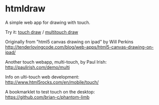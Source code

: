htmldraw
========

A simple web app for drawing with touch.

Try it: 
[touch draw](http://htmlpreview.github.io/?https://github.com/kaicarver/htmldraw/blob/master/draw.html) /
[multitouch draw](http://rawgit.com/kaicarver/htmldraw/master/multidraw.html)


Originally from "html5 canvas drawing on ipad" by Will Perkins  
http://tenderlovingcode.com/blog/web-apps/html5-canvas-drawing-on-ipad/

Another touch webapp, multi-touch, by Paul Irish:  
http://paulirish.com/demo/multi

Info on ulti-touch web development:  
http://www.html5rocks.com/en/mobile/touch/

A bookmarklet to test touch on the desktop:  
https://github.com/brian-c/phantom-limb

